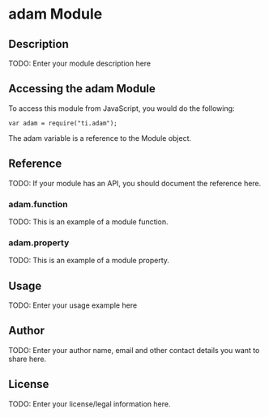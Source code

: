 # adam Module

## Description

TODO: Enter your module description here

## Accessing the adam Module

To access this module from JavaScript, you would do the following:

    var adam = require("ti.adam");

The adam variable is a reference to the Module object.

## Reference

TODO: If your module has an API, you should document
the reference here.

### adam.function

TODO: This is an example of a module function.

### adam.property

TODO: This is an example of a module property.

## Usage

TODO: Enter your usage example here

## Author

TODO: Enter your author name, email and other contact
details you want to share here.

## License

TODO: Enter your license/legal information here.
